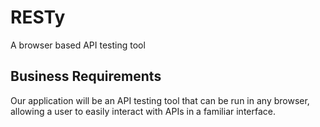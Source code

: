 # RESTy

A browser based API testing tool

## Business Requirements

Our application will be an API testing tool that can be run in any browser, allowing a user to easily interact with APIs in a familiar interface.

